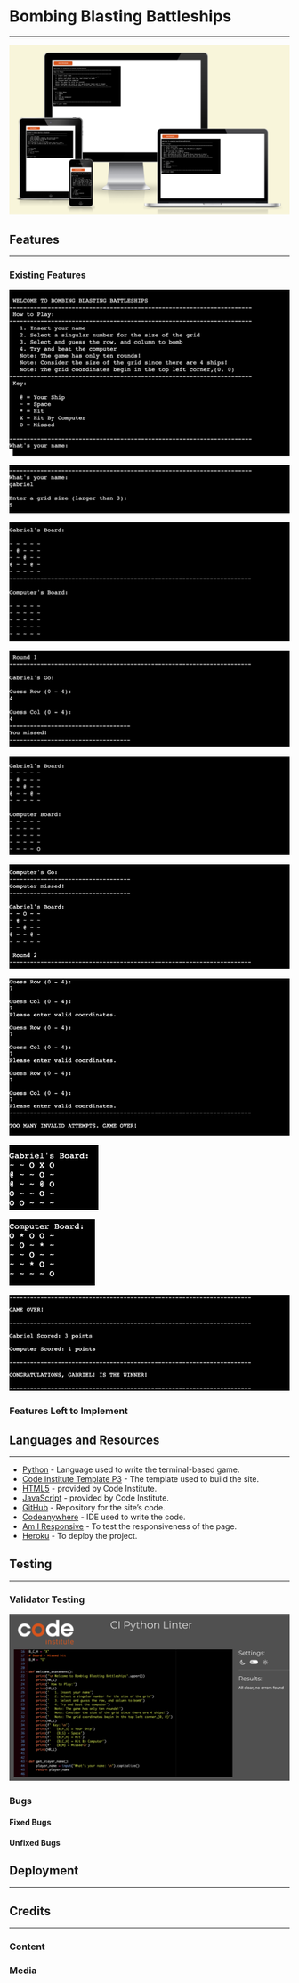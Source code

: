 # Bombing Blasting Battleships
---
![responsive-image](documentation/01-responsive-design.png)

## Features
---
### Existing Features

![welcome-section-image](documentation/02-welcome-statement.png)

![initial-inputs-image](documentation/03-initial-inputs.png)

![initial-boards-image](documentation/04-initial-boards.png)

![round-start-image](documentation/05-guess-inputs.png)

![board-return-01-image](documentation/06-board-results-01.png)

![board-return-02-image](documentation/07-board-results-02.png)

![invalid-attempts-image](documentation/08-invalid-attempts.png)

![board-result-01-image](documentation/09-board-result-01.png)

![board-result-02-image](documentation/10-board-result-02.png)

![end-of-game-image](documentation/11-end-game.png)

### Features Left to Implement

## Languages and Resources
---

* [Python](https://www.python.org/) - Language used to write the terminal-based game.
* [Code Institute Template P3](https://github.com/Code-Institute-Org/p3-template) - The template used to build the site.
* [HTML5](https://html.spec.whatwg.org/multipage/) - provided by Code Institute. 
* [JavaScript](https://www.w3.org/TR/css-2022/)  - provided by Code Institute. 
* [GitHub](https://github.com/) - Repository for the site’s code.
* [Codeanywhere](https://www.codecademy.com/)  - IDE used to write the code.
* [Am I Responsive](https://ui.dev/amiresponsive) - To test the responsiveness of the page.
* [Heroku](https://www.heroku.com/home) - To deploy the project.

## Testing
---

### Validator Testing
![validator-image](documentation/12-validator-check.png)

### Bugs

#### Fixed Bugs
#### Unfixed Bugs

## Deployment
---

## Credits
---

### Content
### Media


